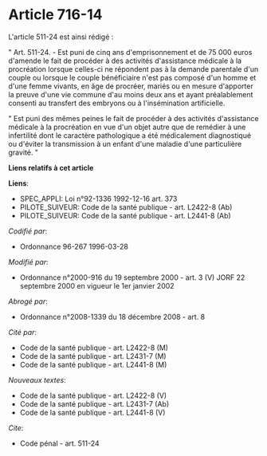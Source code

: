# Article 716-14

L'article 511-24 est ainsi rédigé :

" Art. 511-24. - Est puni de cinq ans d'emprisonnement et de 75 000 euros d'amende le fait de procéder à des activités
d'assistance médicale à la procréation lorsque celles-ci ne répondent pas à la demande parentale d'un couple ou lorsque le
couple bénéficiaire n'est pas composé d'un homme et d'une femme vivants, en âge de procréer, mariés ou en mesure d'apporter
la preuve d'une vie commune d'au moins deux ans et ayant préalablement consenti au transfert des embryons ou à l'insémination
artificielle.

" Est puni des mêmes peines le fait de procéder à des activités d'assistance médicale à la procréation en vue d'un objet
autre que de remédier à une infertilité dont le caractère pathologique a été médicalement diagnostiqué ou d'éviter la
transmission à un enfant d'une maladie d'une particulière gravité. "

**Liens relatifs à cet article**

**Liens**:

  - SPEC_APPLI: Loi n°92-1336 1992-12-16 art. 373
  - PILOTE_SUIVEUR: Code de la santé publique - art. L2422-8 (Ab)
  - PILOTE_SUIVEUR: Code de la santé publique - art. L2441-8 (Ab)

_Codifié par_:

  - Ordonnance 96-267 1996-03-28

_Modifié par_:

  - Ordonnance n°2000-916 du 19 septembre 2000 - art. 3 (V) JORF 22 septembre 2000 en vigueur le 1er janvier 2002

_Abrogé par_:

  - Ordonnance n°2008-1339 du 18 décembre 2008 - art. 8

_Cité par_:

  - Code de la santé publique - art. L2422-8 (M)
  - Code de la santé publique - art. L2431-7 (M)
  - Code de la santé publique - art. L2441-8 (M)

_Nouveaux textes_:

  - Code de la santé publique - art. L2422-8 (V)
  - Code de la santé publique - art. L2431-7 (Ab)
  - Code de la santé publique - art. L2441-8 (V)

_Cite_:

  - Code pénal - art. 511-24
